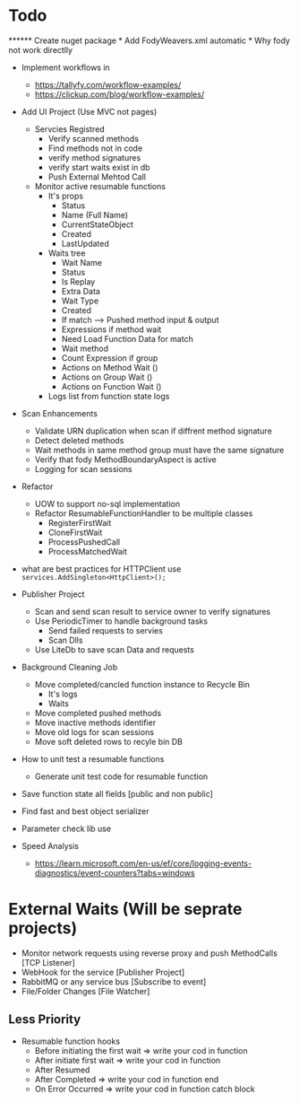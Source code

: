 ﻿# Todo

****** Create nuget package
	*  Add FodyWeavers.xml automatic
	*  Why fody not work directlly
* Implement workflows in 
	* https://tallyfy.com/workflow-examples/
	* https://clickup.com/blog/workflow-examples/

* Add UI Project (Use MVC not pages)
	* Servcies Registred
		* Verify scanned methods 
		* Find methods not in code
		* verify method signatures
		* verify start waits exist in db
		* Push External Mehtod Call
	* Monitor active resumable functions
		* It's props 
			* Status
			* Name (Full Name)
			* CurrentStateObject
			* Created
			* LastUpdated
		* Waits tree
			* Wait Name
			* Status
			* Is Replay
			* Extra Data
			* Wait Type
			* Created
			* If match --> Pushed method input & output
			* Expressions if method wait
			* Need Load Function Data for match
			* Wait method
			* Count Expression if group
			* Actions on Method Wait ()
			* Actions on Group Wait ()
			* Actions on Function Wait ()
		* Logs list from function state logs

* Scan Enhancements
	* Validate URN duplication when scan if diffrent method signature
	* Detect deleted methods
	* Wait methods in same method group must have the same signature
	* Verify that fody MethodBoundaryAspect is active
	* Logging for scan sessions

* Refactor 
	* UOW to support no-sql implementation
	* Refactor ResumableFunctionHandler to be multiple classes
		* RegisterFirstWait
		* CloneFirstWait
		* ProcessPushedCall
		* ProcessMatchedWait

* what are best practices for HTTPClient use `services.AddSingleton<HttpClient>();`


* Publisher Project
	* Scan and send scan result to service owner to verify signatures
	* Use PeriodicTimer to handle background tasks
		* Send failed requests to servies
		* Scan Dlls
	* Use LiteDb to save scan Data and requests

* Background Cleaning Job
	* Move completed/cancled function instance to Recycle Bin
		* It's logs
		* Waits
	* Move completed pushed methods
	* Move inactive methods identifier
	* Move old logs for scan sessions
	* Move soft deleted rows to recyle bin DB




* How to unit test a resumable functions
	* Generate unit test code for resumable function
		


* Save function state all fields [public and non public]
* Find fast and best object serializer
* Parameter check lib use

* Speed Analysis	
	* https://learn.microsoft.com/en-us/ef/core/logging-events-diagnostics/event-counters?tabs=windows


# External Waits (Will be seprate projects)
* Monitor network requests using reverse proxy and push MethodCalls [TCP Listener]
* WebHook for the service [Publisher Project]
* RabbitMQ or any service bus [Subscribe to event]
* File/Folder Changes [File Watcher]


## Less Priority
* Resumable function hooks
	* Before initiating the first wait => write your cod in function
	* After initiate first wait => write your cod in function
	* After Resumed
	* After Completed => write your cod in function end
	* On Error Occurred => write your cod in function catch block
